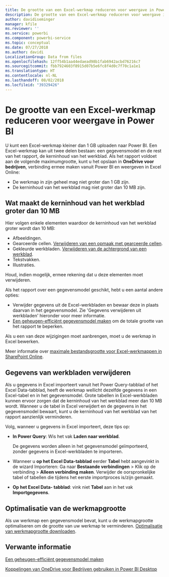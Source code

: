 ```yaml
---
title: De grootte van een Excel-werkmap reduceren voor weergave in Power BI
description: De grootte van een Excel-werkmap reduceren voor weergave in Power BI
author: davidiseminger
manager: kfile
ms.reviewer: ''
ms.service: powerbi
ms.component: powerbi-service
ms.topic: conceptual
ms.date: 07/27/2018
ms.author: davidi
LocalizationGroup: Data from files
ms.openlocfilehash: 12ff54b1aa44edaead98b1fab6942acbd76216c7
ms.sourcegitcommit: fbb7924603f8915d07b5e6fc8f4d0c7f70c1a1e1
ms.translationtype: HT
ms.contentlocale: nl-NL
ms.lasthandoff: 08/02/2018
ms.locfileid: "39329426"
---
```

# <a name="reduce-the-size-of-an-excel-workbook-to-view-it-in-power-bi"></a>De grootte van een Excel-werkmap reduceren voor weergave in Power BI
U kunt een Excel-werkmap kleiner dan 1 GB uploaden naar Power BI. Een Excel-werkmap kan uit twee delen bestaan: een gegevensmodel en de rest van het rapport, de kerninhoud van het werkblad. Als het rapport voldoet aan de volgende maximumgrootte, kunt u het opslaan in **OneDrive voor bedrijven**, verbinding ermee maken vanuit Power BI en weergeven in Excel Online:

* De werkmap in zijn geheel mag niet groter dan 1 GB zijn.
* De kerninhoud van het werkblad mag niet groter dan 10 MB zijn.

## <a name="what-makes-core-worksheet-contents-larger-than-10-mb"></a>Wat maakt de kerninhoud van het werkblad groter dan 10 MB
Hier volgen enkele elementen waardoor de kerninhoud van het werkblad groter wordt dan 10 MB:

* Afbeeldingen.
* Gearceerde cellen. [Verwijderen van een opmaak met gearceerde cellen](https://support.office.com/article/Add-or-change-the-background-color-of-cells-ac10f131-b847-428f-b656-d65375fb815e).
* Gekleurde werkbladen. [Verwijderen van de achtergrond van een werkblad](https://support.office.com/en-US/article/add-or-remove-a-sheet-background-3577a762-8450-4556-96a2-cc265abc00a8).
* Tekstvakken.
* Illustraties.

Houd, indien mogelijk, ermee rekening dat u deze elementen moet verwijderen. 

Als het rapport over een gegevensmodel geschikt, hebt u een aantal andere opties: 

* Verwijder gegevens uit de Excel-werkbladen en bewaar deze in plaats daarvan in het gegevensmodel. Zie 'Gegevens verwijderen uit werkbladen' hieronder voor meer informatie. 
* [Een geheugen-efficiënt gegevensmodel maken](https://support.office.com/article/Create-a-memory-efficient-Data-Model-using-Excel-2013-and-the-Power-Pivot-add-in-951c73a9-21c4-46ab-9f5e-14a2833b6a70) om de totale grootte van het rapport te beperken.

Als u een van deze wijzigingen moet aanbrengen, moet u de werkmap in Excel bewerken.

Meer informatie over [maximale bestandsgrootte voor Excel-werkmappen in SharePoint Online](https://support.office.com/article/File-size-limits-for-workbooks-in-SharePoint-Online-9e5bc6f8-018f-415a-b890-5452687b325e).

## <a name="remove-data-from-worksheets"></a>Gegevens van werkbladen verwijderen
Als u gegevens in Excel importeert vanuit het Power Query-tabblad of het Excel Data-tabblad, heeft de werkmap wellicht dezelfde gegevens in een Excel-tabel en in het gegevensmodel. Grote tabellen in Excel-werkbladen kunnen ervoor zorgen dat de kerninhoud van het werkblad meer dan 10 MB wordt. Wanneer u de tabel in Excel verwijdert en de gegevens in het gegevensmodel bewaart, kunt u de kerninhoud van het werkblad van het rapport aanzienlijk verminderen. 

Volg, wanneer u gegevens in Excel importeert, deze tips op:

* **In Power Query**: Wis het vak **Laden naar werkblad**.
  
  De gegevens worden alleen in het gegevensmodel geïmporteerd, zonder gegevens in Excel-werkbladen te importeren.
* Wanneer u **op het Excel Data-tabblad** eerder **Tabel** hebt aangevinkt in de wizard Importeren: Ga naar **Bestaande verbindingen** \> Klik op de verbinding \> **Alleen verbinding maken**. Verwijder de oorspronkelijke tabel of tabellen die tijdens het eerste importproces is/zijn gemaakt.
* **Op het Excel Data- tabblad**: vink niet **Tabel** aan in het vak **Importgegevens**.

## <a name="workbook-size-optimizer"></a>Optimalisatie van de werkmapgrootte
Als uw werkmap een gegevensmodel bevat, kunt u de werkmapgrootte optimaliseren om de grootte van uw werkmap te verminderen. [Optimalisatie van werkmapgrootte downloaden](https://www.microsoft.com/en-us/download/details.aspx?id=38793).

## <a name="related-info"></a>Verwante informatie
[Een geheugen-efficiënt gegevensmodel maken](https://support.office.com/article/Create-a-memory-efficient-Data-Model-using-Excel-2013-and-the-Power-Pivot-add-in-951c73a9-21c4-46ab-9f5e-14a2833b6a70)

[Koppelingen van OneDrive voor Bedrijven gebruiken in Power BI Desktop](desktop-use-onedrive-business-links.md)

